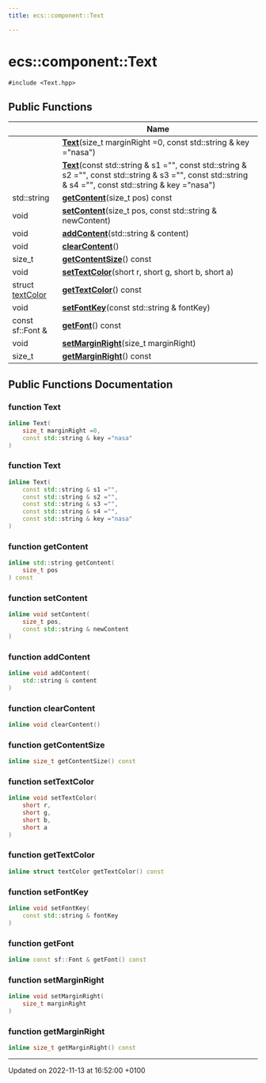 ```yaml
---
title: ecs::component::Text

---
```


# ecs::component::Text






`#include <Text.hpp>`

## Public Functions

|                | Name           |
| -------------- | -------------- |
| | **[Text](Classes/structecs_1_1component_1_1_text.md#function-text)**(size_t marginRight =0, const std::string & key ="nasa") |
| | **[Text](Classes/structecs_1_1component_1_1_text.md#function-text)**(const std::string & s1 ="", const std::string & s2 ="", const std::string & s3 ="", const std::string & s4 ="", const std::string & key ="nasa") |
| std::string | **[getContent](Classes/structecs_1_1component_1_1_text.md#function-getcontent)**(size_t pos) const |
| void | **[setContent](Classes/structecs_1_1component_1_1_text.md#function-setcontent)**(size_t pos, const std::string & newContent) |
| void | **[addContent](Classes/structecs_1_1component_1_1_text.md#function-addcontent)**(std::string & content) |
| void | **[clearContent](Classes/structecs_1_1component_1_1_text.md#function-clearcontent)**() |
| size_t | **[getContentSize](Classes/structecs_1_1component_1_1_text.md#function-getcontentsize)**() const |
| void | **[setTextColor](Classes/structecs_1_1component_1_1_text.md#function-settextcolor)**(short r, short g, short b, short a) |
| struct [textColor](Classes/structecs_1_1component_1_1text_color.md) | **[getTextColor](Classes/structecs_1_1component_1_1_text.md#function-gettextcolor)**() const |
| void | **[setFontKey](Classes/structecs_1_1component_1_1_text.md#function-setfontkey)**(const std::string & fontKey) |
| const sf::Font & | **[getFont](Classes/structecs_1_1component_1_1_text.md#function-getfont)**() const |
| void | **[setMarginRight](Classes/structecs_1_1component_1_1_text.md#function-setmarginright)**(size_t marginRight) |
| size_t | **[getMarginRight](Classes/structecs_1_1component_1_1_text.md#function-getmarginright)**() const |

## Public Functions Documentation

### function Text

```cpp
inline Text(
    size_t marginRight =0,
    const std::string & key ="nasa"
)
```


### function Text

```cpp
inline Text(
    const std::string & s1 ="",
    const std::string & s2 ="",
    const std::string & s3 ="",
    const std::string & s4 ="",
    const std::string & key ="nasa"
)
```


### function getContent

```cpp
inline std::string getContent(
    size_t pos
) const
```


### function setContent

```cpp
inline void setContent(
    size_t pos,
    const std::string & newContent
)
```


### function addContent

```cpp
inline void addContent(
    std::string & content
)
```


### function clearContent

```cpp
inline void clearContent()
```


### function getContentSize

```cpp
inline size_t getContentSize() const
```


### function setTextColor

```cpp
inline void setTextColor(
    short r,
    short g,
    short b,
    short a
)
```


### function getTextColor

```cpp
inline struct textColor getTextColor() const
```


### function setFontKey

```cpp
inline void setFontKey(
    const std::string & fontKey
)
```


### function getFont

```cpp
inline const sf::Font & getFont() const
```


### function setMarginRight

```cpp
inline void setMarginRight(
    size_t marginRight
)
```


### function getMarginRight

```cpp
inline size_t getMarginRight() const
```


-------------------------------

Updated on 2022-11-13 at 16:52:00 +0100